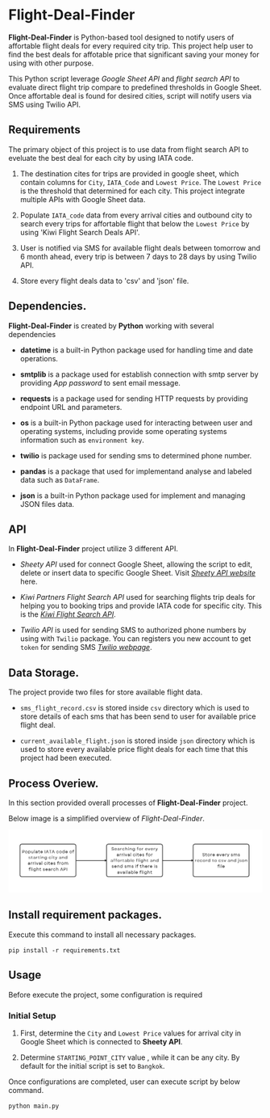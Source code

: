 # Flight-Deal-Finder
**Flight-Deal-Finder** is Python-based tool designed to notify users of affortable flight deals for every required city trip. This project help user to find the best deals for affotable price that significant saving your money for using with other purpose.

This Python script leverage *Google Sheet API* and *flight search API* to evaluate direct flight trip compare to predefined thresholds in Google Sheet. Once affortable deal is found for desired cities, script will notify users via SMS using Twilio API. 

## Requirements
The primary object of this project is to use data from flight search API to eveluate the best deal for each city by using IATA code.

1. The destination cites for trips are provided in google sheet, which contain columns for `City`, `IATA_Code` and `Lowest Price`. The `Lowest Price` is the threshold that determined for each city. This project integrate multiple APIs with Google Sheet data.

2. Populate `IATA_code` data from every arrival cities and outbound city to search every trips for affortable flight that below  the `Lowest Price` by using 'Kiwi Flight Search Deals API'.

3. User is notified via SMS for available flight deals between tomorrow and 6 month ahead, every trip is between 7 days to 28 days by using Twilio API.

4. Store every flight deals data to 'csv' and 'json' file.

## Dependencies.
**Flight-Deal-Finder** is created by **Python** working with several dependencies

- **datetime** is a built-in Python package used for handling time and date operations.

- **smtplib** is a package used for establish connection with smtp server by providing *App password* to sent email message.

- **requests** is a package used for sending HTTP requests by providing endpoint URL and parameters.

- **os** is a built-in Python package used for interacting between user and operating systems, including provide some operating systems information such as `environment key`.

- **twilio** is package used for sending sms to determined phone number.

- **pandas** is a package that used for implementand analyse and labeled data such as `DataFrame`.

- **json** is a built-in Python package used for implement and managing JSON files data.

## API
In **Flight-Deal-Finder** project utilize 3 different API.

- *Sheety API* used for connect Google Sheet, allowing the script to edit, delete or insert data to specific Google Sheet. Visit *[Sheety API website](https://sheety.co/)* here. 

- *Kiwi Partners Flight Search API* used for searching flights trip deals for helping you to booking trips and provide IATA code for specific city. This is the *[Kiwi Flight Search API](https://tequila.kiwi.com/portal/login)*.

- *Twilio API* is used for sending SMS to authorized phone numbers by using with `Twilio` package. You can registers you new account to get `token` for sending SMS *[Twilio webpage](https://www.twilio.com/)*.

## Data Storage.
The project provide two files for store available flight data.

- `sms_flight_record.csv` is stored inside `csv` directory which is used to store details of each sms that has been send to user for available price flight deal.

- `current_available_flight.json` is stored inside `json` directory which is used to store every available price flight deals for each time that this project had been executed.

## Process Overiew.
In this section provided overall processes of **Flight-Deal-Finder** project.

Below image is a simplified overview of *Flight-Deal-Finder*.

![](./public/simplified_processes.png)

## Install requirement packages.
Execute this command to install all necessary packages.
```
pip install -r requirements.txt
```

## Usage
Before execute the project, some configuration is required

### Initial Setup
1. First, determine the `City` and `Lowest Price` values for arrival city in Google Sheet which is connected to **Sheety API**. 

2. Determine `STARTING_POINT_CITY` value , while it can be any city. By default for the initial script is set to `Bangkok`. 

Once configurations are completed, user can execute script by below command. 
```
python main.py
```